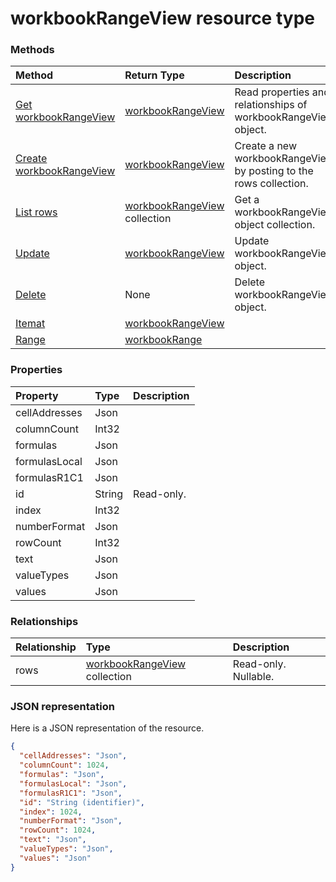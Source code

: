 # workbookRangeView resource type




### Methods

| Method		   | Return Type	|Description|
|:---------------|:--------|:----------|
|[Get workbookRangeView](../api/workbookrangeview_get.md) | [workbookRangeView](workbookrangeview.md) |Read properties and relationships of workbookRangeView object.|
|[Create workbookRangeView](../api/workbookrangeview_post_rows.md) |[workbookRangeView](workbookrangeview.md)| Create a new workbookRangeView by posting to the rows collection.|
|[List rows](../api/workbookrangeview_list_rows.md) |[workbookRangeView](workbookrangeview.md) collection| Get a workbookRangeView object collection.|
|[Update](../api/workbookrangeview_update.md) | [workbookRangeView](workbookrangeview.md)	|Update workbookRangeView object. |
|[Delete](../api/workbookrangeview_delete.md) | None |Delete workbookRangeView object. |
|[Itemat](../api/workbookrangeview_itemat.md)|[workbookRangeView](workbookrangeview.md)||
|[Range](../api/workbookrangeview_range.md)|[workbookRange](workbookrange.md)||

### Properties
| Property	   | Type	|Description|
|:---------------|:--------|:----------|
|cellAddresses|Json||
|columnCount|Int32||
|formulas|Json||
|formulasLocal|Json||
|formulasR1C1|Json||
|id|String| Read-only.|
|index|Int32||
|numberFormat|Json||
|rowCount|Int32||
|text|Json||
|valueTypes|Json||
|values|Json||

### Relationships
| Relationship | Type	|Description|
|:---------------|:--------|:----------|
|rows|[workbookRangeView](workbookrangeview.md) collection| Read-only. Nullable.|

### JSON representation

Here is a JSON representation of the resource.

<!-- {
  "blockType": "resource",
  "optionalProperties": [

  ],
  "@odata.type": "microsoft.graph.workbookRangeView"
}-->

```json
{
  "cellAddresses": "Json",
  "columnCount": 1024,
  "formulas": "Json",
  "formulasLocal": "Json",
  "formulasR1C1": "Json",
  "id": "String (identifier)",
  "index": 1024,
  "numberFormat": "Json",
  "rowCount": 1024,
  "text": "Json",
  "valueTypes": "Json",
  "values": "Json"
}

```

<!-- uuid: 8fcb5dbc-d5aa-4681-8e31-b001d5168d79
2015-10-25 14:57:30 UTC -->
<!-- {
  "type": "#page.annotation",
  "description": "workbookRangeView resource",
  "keywords": "",
  "section": "documentation",
  "tocPath": ""
}-->